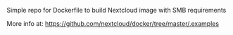 Simple repo for Dockerfile to build Nextcloud image with SMB requirements

More info at: https://github.com/nextcloud/docker/tree/master/.examples

